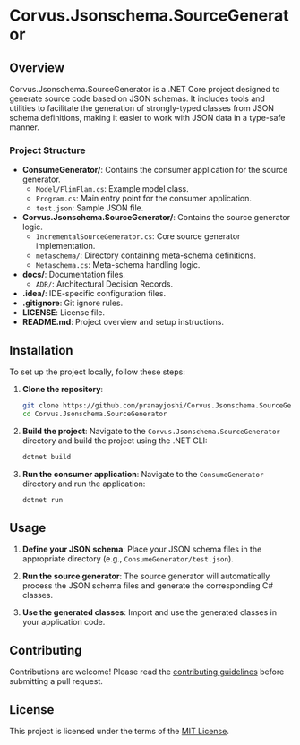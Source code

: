 # Corvus.Jsonschema.SourceGenerator

## Overview

Corvus.Jsonschema.SourceGenerator is a .NET Core project designed to generate source code based on JSON schemas. It includes tools and utilities to facilitate the generation of strongly-typed classes from JSON schema definitions, making it easier to work with JSON data in a type-safe manner.

### Project Structure

- **ConsumeGenerator/**: Contains the consumer application for the source generator.
  - `Model/FlimFlam.cs`: Example model class.
  - `Program.cs`: Main entry point for the consumer application.
  - `test.json`: Sample JSON file.
- **Corvus.Jsonschema.SourceGenerator/**: Contains the source generator logic.
  - `IncrementalSourceGenerator.cs`: Core source generator implementation.
  - `metaschema/`: Directory containing meta-schema definitions.
  - `Metaschema.cs`: Meta-schema handling logic.
- **docs/**: Documentation files.
  - `ADR/`: Architectural Decision Records.
- **.idea/**: IDE-specific configuration files.
- **.gitignore**: Git ignore rules.
- **LICENSE**: License file.
- **README.md**: Project overview and setup instructions.

## Installation

To set up the project locally, follow these steps:

1. **Clone the repository**:
    ```sh
    git clone https://github.com/pranayjoshi/Corvus.Jsonschema.SourceGenerator.git
    cd Corvus.Jsonschema.SourceGenerator
    ```

2. **Build the project**:
    Navigate to the `Corvus.Jsonschema.SourceGenerator` directory and build the project using the .NET CLI:
    ```sh
    dotnet build
    ```

3. **Run the consumer application**:
    Navigate to the `ConsumeGenerator` directory and run the application:
    ```sh
    dotnet run
    ```

## Usage

1. **Define your JSON schema**:
    Place your JSON schema files in the appropriate directory (e.g., `ConsumeGenerator/test.json`).

2. **Run the source generator**:
    The source generator will automatically process the JSON schema files and generate the corresponding C# classes.

3. **Use the generated classes**:
    Import and use the generated classes in your application code.

## Contributing

Contributions are welcome! Please read the [contributing guidelines](docs/CONTRIBUTING.md) before submitting a pull request.

## License

This project is licensed under the terms of the [MIT License](LICENSE).
